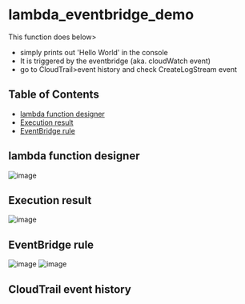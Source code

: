 # lambda_eventbridge_demo
This function does below>
- simply prints out 'Hello World' in the console
- It is triggered by the eventbridge (aka. cloudWatch event) 
- go to CloudTrail>event history and check CreateLogStream event

## Table of Contents
- [lambda function designer](#lambda-function-designer)
- [Execution result](#execution-result)
- [EventBridge rule](#eventbridge-rule) 

## lambda function designer
![image](https://user-images.githubusercontent.com/32722949/108004583-45305280-6fc4-11eb-90fe-416a83184241.png)

## Execution result
![image](https://user-images.githubusercontent.com/32722949/108004645-67c26b80-6fc4-11eb-87c6-cd5a8332b168.png)


## EventBridge rule
![image](https://user-images.githubusercontent.com/32722949/107996192-ccbe9700-6fad-11eb-9fab-d7daadc64a0f.png)
![image](https://user-images.githubusercontent.com/32722949/108005828-ce955400-6fc7-11eb-881b-432299d35e00.png)

## CloudTrail event history
